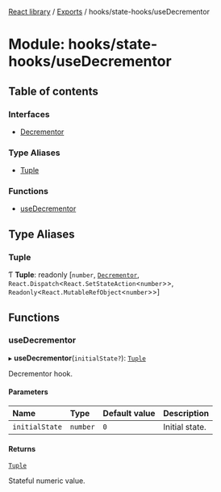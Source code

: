 [React library](../index.md) / [Exports](../modules.md) / hooks/state-hooks/useDecrementor

# Module: hooks/state-hooks/useDecrementor

## Table of contents

### Interfaces

- [Decrementor](../interfaces/hooks_state_hooks_useDecrementor.Decrementor.md)

### Type Aliases

- [Tuple](hooks_state_hooks_useDecrementor.md#tuple)

### Functions

- [useDecrementor](hooks_state_hooks_useDecrementor.md#usedecrementor)

## Type Aliases

### Tuple

Ƭ **Tuple**: readonly [`number`, [`Decrementor`](../interfaces/hooks_state_hooks_useDecrementor.Decrementor.md), `React.Dispatch`\<`React.SetStateAction`\<`number`\>\>, `Readonly`\<`React.MutableRefObject`\<`number`\>\>]

## Functions

### useDecrementor

▸ **useDecrementor**(`initialState?`): [`Tuple`](hooks_state_hooks_useDecrementor.md#tuple)

Decrementor hook.

#### Parameters

| Name | Type | Default value | Description |
| :------ | :------ | :------ | :------ |
| `initialState` | `number` | `0` | Initial state. |

#### Returns

[`Tuple`](hooks_state_hooks_useDecrementor.md#tuple)

Stateful numeric value.
